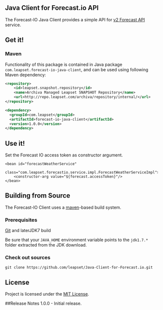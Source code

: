 ## Java Client for Forecast.io API
The Forecast-IO Java Client provides a simple API for [v2 Forecast API][] service.

## Get it!
### Maven
Functionality of this package is contained in Java package `com.leapset.forecast-io-java-client`, and can be used using following Maven dependency:

```xml
<repository>
    <id>leapset.snapshot.repository</id>
    <name>Archiva Managed Leapset SNAPSHOT Repository</name>
    <url>http://repo.leapset.com/archiva/repository/internal/</url>
</repository>
```

```xml
<dependency>
  <groupId>com.leapset</groupId>
  <artifactId>forecast-io-java-client</artifactId>
  <version>1.0.0</version>
</dependency>
```
## Use it!
Set the Forecast IO access token as constructor argument.
```
<bean id="forecastWeatherService"
          class="com.leapset.forecastio.service.impl.ForecastWeatherServiceImpl">
    <constructor-arg value="${forecast.accessToken}"/>
</bean>
```
## Building from Source
The Forecast-IO Client uses a [maven][]-based build system.

### Prerequisites
[Git][] and laterJDK7 build

Be sure that your `JAVA_HOME` environment variable points to the `jdk1.7.*` folder
extracted from the JDK download.

### Check out sources
`git clone https://github.com/leapset/Java-Client-for-Forecast.io.git`

## License
Project is licensed under the [MIT License][].

##Release Notes
1.0.0     - Initial release.

[v2 Forecast API]: https://developer.forecast.io/docs/v2
[maven]: http://maven.apache.org/
[Git]: http://git-scm.com/
[MIT License]: http://opensource.org/licenses/MIT